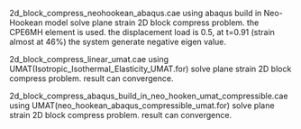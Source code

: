 2d_block_compress_neohookean_abaqus.cae
using abaqus build in Neo-Hookean model solve plane strain 2D block compress problem. the CPE6MH element is used.
the displacement load is 0.5, at t=0.91 (strain almost at 46%) the system generate negative eigen value. 

2d_block_compress_linear_umat.cae
using UMAT(Isotropic_Isothermal_Elasticity_UMAT.for) solve plane strain 2D block compress problem.
result can convergence.

2d_block_compress_abaqus_build_in_neo_hooken_umat_compressible.cae
using UMAT(neo_hookean_abaqus_compressible_umat.for) solve plane strain 2D block compress problem.
result can convergence.
